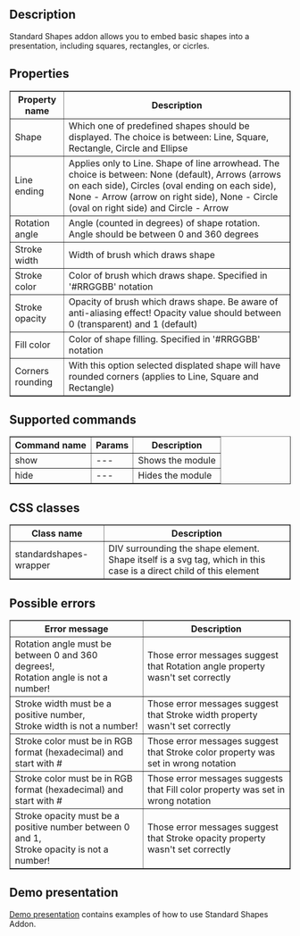 ## Description
Standard Shapes addon allows you to embed basic shapes into a presentation, including squares, rectangles, or cicrles.

## Properties

<table border='1'>
    <tr>
        <th>Property name</th>
        <th>Description</th>
    </tr>
    <tr>
        <td>Shape</td>
        <td>Which one of predefined shapes should be displayed. The choice is between: Line, Square, Rectangle, Circle and Ellipse</td>
    </tr>
    <tr>
        <td>Line ending</td>
        <td>Applies only to Line. Shape of line arrowhead. The choice is between: None (default), Arrows (arrows on each side), Circles (oval ending on each side), None - Arrow (arrow on right side), None - Circle (oval on right side) and Circle - Arrow</td>
    </tr>
    <tr>
        <td>Rotation angle</td>
        <td>Angle (counted in degrees) of shape rotation. Angle should be between 0 and 360 degrees</td>
    </tr>
    <tr>
        <td>Stroke width</td>
        <td>Width of brush which draws shape</td>
    </tr>
    <tr>
        <td>Stroke color</td>
        <td>Color of brush which draws shape. Specified in '#RRGGBB' notation</td>
    </tr>
    <tr>
        <td>Stroke opacity</td>
        <td>Opacity of brush which draws shape. Be aware of anti-aliasing effect! Opacity value should between 0 (transparent) and 1 (default)</td>
    </tr>
    <tr>
        <td>Fill color</td>
        <td>Color of shape filling. Specified in '#RRGGBB' notation</td>
    </tr>
    <tr>
        <td>Corners rounding</td>
        <td>With this option selected displated shape will have rounded corners (applies to Line, Square and Rectangle)</td>
    </tr>
</table>

## Supported commands

<table border='true'>
    <tr>
        <th>Command name</th>
        <th>Params</th>
        <th>Description</th>
    </tr>
    <tr>
        <td>show</td>
        <td>---</td>
        <td>Shows the module</td>
    </tr>
    <tr>
        <td>hide</td>
        <td>---</td>
        <td>Hides the module</td>
    </tr>
</table>


## CSS classes

<table border='1'>
    <tr>
        <th>Class name</th>
        <th>Description</th>
    </tr>
    <tr>
        <td>standardshapes-wrapper</td>
        <td>DIV surrounding the shape element. Shape itself is a svg tag, which in this case is a direct child of this element</td>
    </tr>
</table>

## Possible errors

<table border='1'>
    <tr>
        <th>Error message</th>
        <th>Description</th>
    </tr>
    <tr>
        <td>Rotation angle must be between 0 and 360 degrees!,<br/>
            Rotation angle is not a number!
        </td>
        <td>Those error messages suggest that Rotation angle property wasn't set correctly</td>
    </tr>
    <tr>
        <td>Stroke width must be a positive number,<br/>
            Stroke width is not a number!
        </td>
        <td>Those error messages suggest that Stroke width property wasn't set correctly</td>
    </tr>
    <tr>
        <td>Stroke color must be in RGB format (hexadecimal) and start with #</td>
        <td>Those error messages suggest that Stroke color property was set in wrong notation</td>
    </tr>
    <tr>
        <td>Stroke color must be in RGB format (hexadecimal) and start with #</td>
        <td>Those error messages suggests that Fill color property was set in wrong notation</td>
    </tr>
    <tr>
        <td>Stroke opacity must be a positive number between 0 and 1,<br/>
            Stroke opacity is not a number!
        </td>
        <td>Those error messages suggest that Stroke opacity property wasn't set correctly</td>
    </tr>
</table>

## Demo presentation
[Demo presentation](/embed/2834004 "Demo presentation") contains examples of how to use Standard Shapes Addon.            